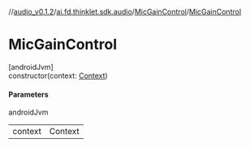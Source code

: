 //[audio_v0.1.2](../../../index.md)/[ai.fd.thinklet.sdk.audio](../index.md)/[MicGainControl](index.md)/[MicGainControl](-mic-gain-control.md)

# MicGainControl

[androidJvm]\
constructor(context: [Context](https://developer.android.com/reference/kotlin/android/content/Context.html))

#### Parameters

androidJvm

| | |
|---|---|
| context | Context |
